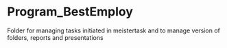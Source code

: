 # Program_BestEmploy
Folder for managing tasks initiated in meistertask and to manage version of folders, reports and presentations
